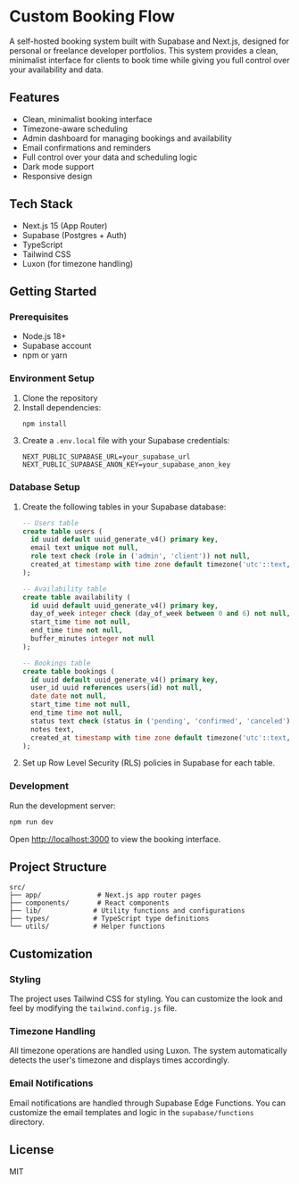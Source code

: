 # Custom Booking Flow

A self-hosted booking system built with Supabase and Next.js, designed for personal or freelance developer portfolios. This system provides a clean, minimalist interface for clients to book time while giving you full control over your availability and data.

## Features

- Clean, minimalist booking interface
- Timezone-aware scheduling
- Admin dashboard for managing bookings and availability
- Email confirmations and reminders
- Full control over your data and scheduling logic
- Dark mode support
- Responsive design

## Tech Stack

- Next.js 15 (App Router)
- Supabase (Postgres + Auth)
- TypeScript
- Tailwind CSS
- Luxon (for timezone handling)

## Getting Started

### Prerequisites

- Node.js 18+
- Supabase account
- npm or yarn

### Environment Setup

1. Clone the repository
2. Install dependencies:
   ```bash
   npm install
   ```
3. Create a `.env.local` file with your Supabase credentials:
   ```
   NEXT_PUBLIC_SUPABASE_URL=your_supabase_url
   NEXT_PUBLIC_SUPABASE_ANON_KEY=your_supabase_anon_key
   ```

### Database Setup

1. Create the following tables in your Supabase database:

   ```sql
   -- Users table
   create table users (
     id uuid default uuid_generate_v4() primary key,
     email text unique not null,
     role text check (role in ('admin', 'client')) not null,
     created_at timestamp with time zone default timezone('utc'::text, now()) not null
   );

   -- Availability table
   create table availability (
     id uuid default uuid_generate_v4() primary key,
     day_of_week integer check (day_of_week between 0 and 6) not null,
     start_time time not null,
     end_time time not null,
     buffer_minutes integer not null
   );

   -- Bookings table
   create table bookings (
     id uuid default uuid_generate_v4() primary key,
     user_id uuid references users(id) not null,
     date date not null,
     start_time time not null,
     end_time time not null,
     status text check (status in ('pending', 'confirmed', 'canceled')) not null,
     notes text,
     created_at timestamp with time zone default timezone('utc'::text, now()) not null
   );
   ```

2. Set up Row Level Security (RLS) policies in Supabase for each table.

### Development

Run the development server:

```bash
npm run dev
```

Open [http://localhost:3000](http://localhost:3000) to view the booking interface.

## Project Structure

```
src/
├── app/              # Next.js app router pages
├── components/       # React components
├── lib/             # Utility functions and configurations
├── types/           # TypeScript type definitions
└── utils/           # Helper functions
```

## Customization

### Styling

The project uses Tailwind CSS for styling. You can customize the look and feel by modifying the `tailwind.config.js` file.

### Timezone Handling

All timezone operations are handled using Luxon. The system automatically detects the user's timezone and displays times accordingly.

### Email Notifications

Email notifications are handled through Supabase Edge Functions. You can customize the email templates and logic in the `supabase/functions` directory.

## License

MIT
